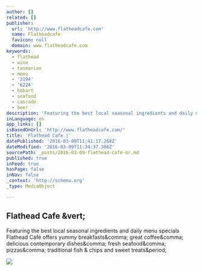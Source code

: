 ```yaml
---
author: []
related: []
publisher:
  url: 'http://www.flatheadcafe.com'
  name: Flatheadcafe
  favicon: null
  domain: www.flatheadcafe.com
keywords:
  - flathead
  - wine
  - tasmanian
  - menu
  - '3194'
  - '6224'
  - hobart
  - seafood
  - cascade
  - beer
description: 'Featuring the best local seasonal ingredients and daily menu specials Flathead Café offers yummy breakfasts, great coffee, delicious contemporary dishes, fresh seafood, pizzas, traditional fish & chips and sweet treats.'
inLanguage: en
app_links: []
isBasedOnUrl: 'http://www.flatheadcafe.com/'
title: 'Flathead Cafe |'
datePublished: '2016-03-09T11:41:17.268Z'
dateModified: '2016-03-09T11:34:37.366Z'
sourcePath: _posts/2016-03-09-flathead-cafe-or.md
published: true
inFeed: true
hasPage: false
inNav: false
_context: 'http://schema.org'
_type: MediaObject

---
```

<article style=""><h1>Flathead Cafe &amp;vert;</h1><p>Featuring the best local seasonal ingredients and daily menu specials Flathead Café offers yummy breakfasts&amp;comma; great coffee&amp;comma; delicious contemporary dishes&amp;comma; fresh seafood&amp;comma; pizzas&amp;comma; traditional fish &amp; chips and sweet treats&amp;period;</p><img src="http://www.flatheadcafe.com/wp-content/uploads/2014/12/Flathead-BK-REV.jpg" /></article>